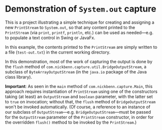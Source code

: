 # Demonstration of `System.out` capture

This is a project illustrating a simple technique for creating and assigning a new `PrintStream` to `System.out`, so that any content printed to the `PrintStream` (via `print`, `printf`, `println`, etc.) can be used as needed&mdash;e.g. to populate a text control in Swing or JavaFx.

In this example, the contents printed to the `PrintStream` are simply written to a file (`test-out.txt`) in the current working directory.

In this demonstration, most of the work of capturing the output is done by the `flush` method of `com.nickbenn.capture.util.BridgeOutputStream`, a subclass of `ByteArrayOutputStream` (in the `java.io` package of the Java class library). 

**Important**: As seen in the `main` method of `com.nickbenn.capture.Main`, this approach requires instantiation of `PrintStream` using one of the constructors taking (at least) an `OutputStream` and `boolean` parameter, with the latter set to `true` on invocation; without that, the `flush` method of `BridgeOutputStream` won't be invoked automatically. (Of course, a reference to an instance of our subclass of `OutputStream`&mdash;e.g. `BridgeOutputStream`&mdash;must be passed for the `OutputStream` parameter of the `PrintStream` constructor, in order for the overridden `flush()` method to be invoked by the `PrintStream`.)